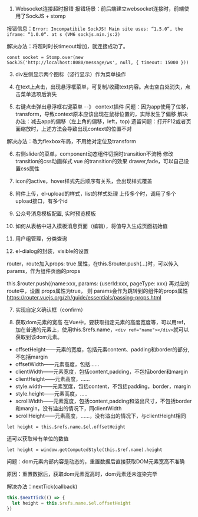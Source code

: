 
1. Websocket连接超时报错
报错场景：前后端建立websocket连接时，前端使用了SockJS + stomp

报错信息：`Error: Incompatibile SockJS! Main site uses: “1.5.0“, the iframe: “1.0.0“. at s (VM6 sockjs.min.js:2)`

解决办法：将超时时长timeout增加，就连接成功了。

`const socket = Stomp.over(new SockJS('http://localhost:8080/message/ws', null, { timeout: 15000 }))`

3. div左侧显示两个图标（竖行显示）作为菜单操作

4. 在text上点击，出现悬浮框菜单，可复制/收藏text内容。点击空白处消失，点击菜单选项后消失

5. 右键点击弹出悬浮框右键菜单 --》 context插件
问题：因为app使用了位移，transform，导致context原本应该出现在鼠标位置的，实际发生了偏移
     解决办法：减去app的偏移（左上角的偏移，left，top)
遗留问题：打开F12或者页面缩放时，上述方法会导致出现context的位置不对

解决办法：改为flexbox布局，不用绝对定位及transform

6. 右侧slider的菜单，component动态组件切换时transition不流畅
    修改transition的css动画样式
vue 的transition的效果
  drawer,fade，可以自己设置css属性
7. icon的active，hover样式先后顺序有关系，会出现样式覆盖

1. 附件上传，el-upload的样式，list的样式处理
上传多个时，调用了多个upload接口，有多个id

2. 公众号消息模板配置, 实时预览模板

4. 如何从表格中进入模板消息页面（编辑），将值导入生成页面初始值
3. 用户组管理，分类查询

4. el-dialog的封装，visible的设置

router，route加入props: true 属性，在this.$router.push(...)时，可以传入params，作为组件页面的props

 this.$router.push({name:xxx, params: {userId:xxx, pageType: xxx}
      再对应的route中，设置 props属性为true， 则 params会作为跳转到的组件的props属性
https://router.vuejs.org/zh/guide/essentials/passing-props.html

7. 实现自定义确认框（confirm）

8. 获取dom元素的宽高
在Vue中，要获取指定元素的高度宽度等，可以用ref，加在普通的元素上，使用this.$refs.name，`<div ref="name"></div>`就可以获取到该dom元素。

- offsetHeight——元素的宽度，包括元素content、padding和border的部分,不包括margin
- offsetWidth——元素高度，包括......
- clientWidth——元素宽度，包括content,padding，不包括border和margin
- clientHeight——元素高度，......
- style.width——元素宽度，包括content，不包括padding，border，margin
- style.height——元素高度，.....
- scrollWidth——元素宽度，包括content,padding和溢出尺寸，不包括border和margin，没有溢出的情况下，同clientWidth
- scrollHeight——元素高度，......，没有溢出的情况下，与clientHeight相同

`let height = this.$refs.name.$el.offsetHeight`

还可以获取带有单位的数值

`let height = window.getComputedStyle(this.$ref.name).height`

问题：dom元素内部内容是动态的，重置数据后直接获取DOM元素宽高不准确

原因：重置数据后，获取dom元素宽高时，dom元素还未渲染完毕

解决办法：nextTick(callback)
```javascript
this.$nextTick(() => {
  let height = this.$refs.name.$el.offsetHeight
})
```
